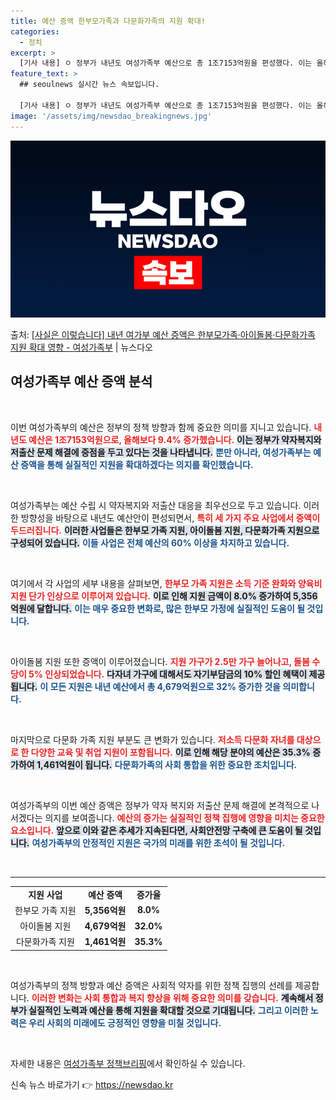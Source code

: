 ```yaml
---
title: 예산 증액 한부모가족과 다문화가족의 지원 확대!
categories:
  - 정치
excerpt: >
  [기사 내용] ㅇ 정부가 내년도 여성가족부 예산으로 총 1조7153억원을 편성했다. 이는 올해 예산(1조 5…
feature_text: >
  ## seoulnews 실시간 뉴스 속보입니다.

  [기사 내용] ㅇ 정부가 내년도 여성가족부 예산으로 총 1조7153억원을 편성했다. 이는 올해 예산(1조 5…
image: '/assets/img/newsdao_breakingnews.jpg'
---
```


![뉴스다오 속보](/assets/img/newsdao_breakingnews.jpg)

<p>출처: <a href="https://newsdao.kr/1750" rel="dofollow">[사실은 이렇습니다] 내년 여가부 예산 증액은 한부모가족·아이돌봄·다문화가족 지원 확대 영향  - 여성가족부</a> | 뉴스다오</p>

<h2 data-ke-size="size26">여성가족부 예산 증액 분석</h2>

<p data-ke-size="size16">&nbsp;</p>

이번 여성가족부의 예산은 정부의 정책 방향과 함께 중요한 의미를 지니고 있습니다. <b><span style="color: #ee2323;">내년도 예산은 1조7153억원으로, 올해보다 9.4% 증가했습니다.</span></b> <b><span style="background-color: #21538527;">이는 정부가 약자복지와 저출산 문제 해결에 중점을 두고 있다는 것을 나타냅니다.</span></b> <b><span style="color: #1a5490;">뿐만 아니라, 여성가족부는 예산 증액을 통해 실질적인 지원을 확대하겠다는 의지를 확인했습니다.</span></b>

<p data-ke-size="size16">&nbsp;</p>

여성가족부는 예산 수립 시 약자복지와 저출산 대응을 최우선으로 두고 있습니다. 이러한 방향성을 바탕으로 내년도 예산안이 편성되면서, <b><span style="color: #ee2323;">특히 세 가지 주요 사업에서 증액이 두드러집니다.</span></b> <b><span style="background-color: #21538527;">이러한 사업들은 한부모 가족 지원, 아이돌봄 지원, 다문화가족 지원으로 구성되어 있습니다.</span></b> <b><span style="color: #1a5490;">이들 사업은 전체 예산의 60% 이상을 차지하고 있습니다.</span></b>

<p data-ke-size="size16">&nbsp;</p>

여기에서 각 사업의 세부 내용을 살펴보면, <b><span style="color: #ee2323;">한부모 가족 지원은 소득 기준 완화와 양육비 지원 단가 인상으로 이루어져 있습니다.</span></b> <b><span style="background-color: #21538527;">이로 인해 지원 금액이 8.0% 증가하여 5,356억원에 달합니다.</span></b> <b><span style="color: #1a5490;">이는 매우 중요한 변화로, 많은 한부모 가정에 실질적인 도움이 될 것입니다.</span></b>

<p data-ke-size="size16">&nbsp;</p>

아이돌봄 지원 또한 증액이 이루어졌습니다. <b><span style="color: #ee2323;">지원 가구가 2.5만 가구 늘어나고, 돌봄 수당이 5% 인상되었습니다.</span></b> <b><span style="background-color: #21538527;">다자녀 가구에 대해서도 자기부담금의 10% 할인 혜택이 제공됩니다.</span></b> <b><span style="color: #1a5490;">이 모든 지원은 내년 예산에서 총 4,679억원으로 32% 증가한 것을 의미합니다.</span></b>

<p data-ke-size="size16">&nbsp;</p>

마지막으로 다문화 가족 지원 부분도 큰 변화가 있습니다. <b><span style="color: #ee2323;">저소득 다문화 자녀를 대상으로 한 다양한 교육 및 취업 지원이 포함됩니다.</span></b> <b><span style="background-color: #21538527;">이로 인해 해당 분야의 예산은 35.3% 증가하여 1,461억원이 됩니다.</span></b> <b><span style="color: #1a5490;">다문화가족의 사회 통합을 위한 중요한 조치입니다.</span></b>

<p data-ke-size="size16">&nbsp;</p>

여성가족부의 이번 예산 증액은 정부가 약자 복지와 저출산 문제 해결에 본격적으로 나서겠다는 의지를 보여줍니다. <b><span style="color: #ee2323;">예산의 증가는 실질적인 정책 집행에 영향을 미치는 중요한 요소입니다.</span></b> <b><span style="background-color: #21538527;">앞으로 이와 같은 추세가 지속된다면, 사회안전망 구축에 큰 도움이 될 것입니다.</span></b> <b><span style="color: #1a5490;">여성가족부의 안정적인 지원은 국가의 미래를 위한 초석이 될 것입니다.</span></b>

<p data-ke-size="size16">&nbsp;</p>

<hr>

<table style="width:100%;">
  <tr>
    <td style="text-align: center; height: 17px;"><b>지원 사업</b></td>
    <td style="text-align: center; height: 17px;"><b>예산 증액</b></td>
    <td style="text-align: center; height: 17px;"><b>증가율</b></td>
  </tr>
  <tr>
    <td style="text-align: center; height: 17px;">한부모 가족 지원</td>
    <td style="text-align: center; height: 17px;"><b>5,356억원</b></td>
    <td style="text-align: center; height: 17px;"><b>8.0%</b></td>
  </tr>
  <tr>
    <td style="text-align: center; height: 17px;">아이돌봄 지원</td>
    <td style="text-align: center; height: 17px;"><b>4,679억원</b></td>
    <td style="text-align: center; height: 17px;"><b>32.0%</b></td>
  </tr>
  <tr>
    <td style="text-align: center; height: 17px;">다문화가족 지원</td>
    <td style="text-align: center; height: 17px;"><b>1,461억원</b></td>
    <td style="text-align: center; height: 17px;"><b>35.3%</b></td>
  </tr>
</table>

<p data-ke-size="size16">&nbsp;</p>

여성가족부의 정책 방향과 예산 증액은 사회적 약자를 위한 정책 집행의 선례를 제공합니다. <b><span style="color: #ee2323;">이러한 변화는 사회 통합과 복지 향상을 위해 중요한 의미를 갖습니다.</span></b> <b><span style="background-color: #21538527;">계속해서 정부가 실질적인 노력과 예산을 통해 지원을 확대할 것으로 기대됩니다.</span></b> <b><span style="color: #1a5490;">그리고 이러한 노력은 우리 사회의 미래에도 긍정적인 영향을 미칠 것입니다.</span></b>

<p data-ke-size="size16">&nbsp;</p>

자세한 내용은 [여성가족부 정책브리핑](https://newsdao.kr/1750)에서 확인하실 수 있습니다. 

신속 뉴스 바로가기 👉 <a href="https://newsdao.kr" rel="dofollow">https://newsdao.kr</a>


